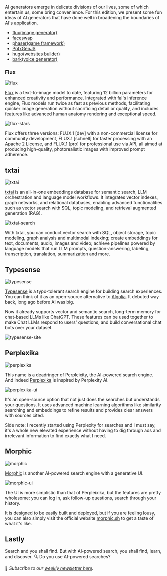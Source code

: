 AI generators emerge in delicate divisions of our lives, some of which entertain us, some bring convenience. For this edition, we present some fun ideas of AI generators that have done well in broadening the boundaries of AI's application.

-   [flux(image generator)](#flux)
-   [faceswap](#faceswap)
-   [phaser(game framework)](#phaser)
-   [PptxGenJS](#pptxgenjs)
-   [hugo(websites builder)](#hugo)
-   [bark(voice generator)](#bark)

### Flux

![flux](/assets/blog/ai-generators/flux.webp)

[Flux](https://github.com/black-forest-labs/flux) is a text-to-image model to date, featuring 12 billion parameters for enhanced creativity and performance. Integrated with fal's inference engine, Flux models run twice as fast as previous methods, facilitating quicker image generation without sacrificing detail or quality, and includes features like advanced human anatomy rendering and exceptional speed.

![flux-stars](/assets/blog/ai-generators/flux-stars.webp)

Flux offers three versions: FLUX.1 [dev] with a non-commercial license for community development, FLUX.1 [schnell] for faster processing with an Apache 2 License, and FLUX.1 [pro] for professional use via API, all aimed at producing high-quality, photorealistic images with improved prompt adherence.

## txtai

![txtai](/assets/blog/ai-search/txtai.webp)

[txtai](https://github.com/neuml/txtai) is an all-in-one embeddings database for semantic search, LLM orchestration and language model workflows. It integrates vector indexes, graph networks, and relational databases, enabling advanced functionalities such as vector search with SQL, topic modeling, and retrieval augmented generation (RAG).

![txtai-search](/assets/blog/ai-search/txtai-search.webp)

With txtai, you can conduct vector search with SQL, object storage, topic modeling, graph analysis and multimodal indexing; create embeddings for text, documents, audio, images and video; achieve pipelines powered by language models that run LLM prompts, question-answering, labeling, transcription, translation, summarization and more.

## Typesense

![typesense](/assets/blog/ai-search/typesense.webp)

[Typesense](https://github.com/typesense/typesense) is a typo-tolerant search engine for building search experiences. You can think of it as an open-source alternative to [Algolia](https://typesense.org/typesense-vs-algolia-vs-elasticsearch-vs-meilisearch/). It debuted way back, long ago before AI was big.

Now it already supports vector and semantic search, long-term memory for chat-based LLMs like ChatGPT. These features can be used together to make Chat LLMs respond to users' questions, and build conversational chat bots over your dataset.

![typesense-site](/assets/blog/ai-search/typesense-site.webp)

## Perplexika

![perplexika](/assets/blog/ai-search/perplexika.webp)

This name is a deadringer of Perpleixity, the AI-powered search engine. And indeed [Perplexika](https://github.com/ItzCrazyKns/Perplexica) is inspired by Perplexity AI.

![perplexika-ui](/assets/blog/ai-search/perplexika-ui.webp)

It's an open-source option that not just does the searches but understands your questions. It uses advanced machine learning algorithms like similarity searching and embeddings to refine results and provides clear answers with sources cited.

Side note: I recently started using Perplexity for searches and I must say, it's a whole new elevated experience without having to dig through ads and irrelevant information to find exactly what I need.

## Morphic

![morphic](/assets/blog/ai-search/morphic.webp)

[Morphic](https://github.com/miurla/morphic) is another AI-powered search engine with a generative UI.

![morphic-ui](/assets/blog/ai-search/morphic-ui.webp)

The UI is more simplistic than that of Perpleixika, but the features are pretty wholesome: you can log in, ask follow-up questions, search through your history.

It is designed to be easily built and deployed, but if you are feeling lousy, you can also simply visit the official website [morphic.sh](https://morphic.sh/) to get a taste of what it's like.

## Lastly

Search and you shall find. But with AI-powered search, you shall find, learn, and discover. 🔍 Do you use AI-powered searches?

📧 *Subscribe to our [weekly newsletter here](https://star-history.beehiiv.com/subscribe).*
